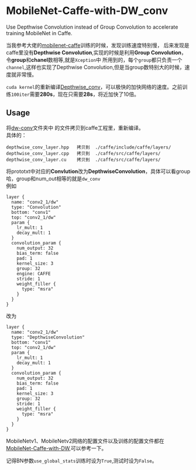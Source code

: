 # MobileNet-Caffe-with-DW_conv
Use Depthwise Convolution instead of Group Convolution to accelerate training MobileNet in Caffe.  

当我参考大佬的[mobilenet-caffe](https://github.com/Linchunhui/MobileNet-Caffe-with-DW_conv)训练的时候，发现训练速度特别慢，
后来发现是caffe里没有**Depthwise Convolution**,实现的时候是利用**Group Convolution**，令**group**和**chanel**数相等,就是`Xception`中
所用到的，每个`group`都只负责一个`channel`,这样也实现了Depthwise Convolution,但是当group数特别大的时候，速度就非常慢。  
  
`cuda kernel`的重新编译[Depthwise_conv](https://github.com/yonghenglh6/DepthwiseConvolution)，可以极快的加快网络的速度。之前训练`100iter`需要**280s**，现在只需要**28s**，将近加快了10倍。

## Usage
将[dw-conv](https://github.com/Linchunhui/MobileNet-Caffe-with-DW_conv/tree/master/dw-conv)文件夹中
的文件拷贝到caffe工程里，重新编译。  
具体的：
```
depthwise_conv_layer.hpp   拷贝到  ./caffe/include/caffe/layers/
depthwise_conv_layer.cpp   拷贝到  ./caffe/src/caffe/layers/
depthwise_conv_layer.cu    拷贝到  ./caffe/src/caffe/layers/
```

将prototxt中对应的**Convlution**改为**DepthwiseConvolution**，具体可以看group哈，group和num_out相等的就是`dw_conv`  
例如
```
layer {
  name: "conv2_1/dw"
  type: "Convolution"
  bottom: "conv1"
  top: "conv2_1/dw"
  param {
    lr_mult: 1
    decay_mult: 1
  }
  convolution_param {
    num_output: 32
    bias_term: false
    pad: 1
    kernel_size: 3
    group: 32
    engine: CAFFE
    stride: 1
    weight_filler {
      type: "msra"
    }
  }
}
```
改为
```
layer {
  name: "conv2_1/dw"
  type: "DepthwiseConvolution"
  bottom: "conv1"
  top: "conv2_1/dw"
  param {
    lr_mult: 1
    decay_mult: 1
  }
  convolution_param {
    num_output: 32
    bias_term: false
    pad: 1
    kernel_size: 3
	group: 32
    stride: 1
    weight_filler {
      type: "msra"
    }
  }
}
```
MobileNetv1、MobileNetv2网络的配置文件以及训练的配置文件都在[MobileNet-Caffe-with-DW](https://github.com/Linchunhui/MobileNet-Caffe-with-DW_conv/tree/master/MobileNet-Caffe-dw_conv),可以参考一下。

记得BN参数`use_global_stats`训练时设为`True`,测试时设为`False`。










